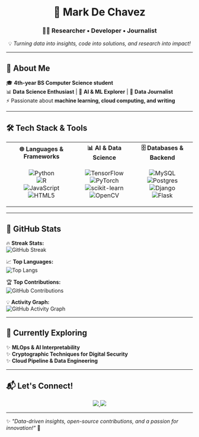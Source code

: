 <div align="center">

# 🌟 Mark De Chavez  
### 🧑‍💻 Researcher • Developer • Journalist  

💡 *Turning data into insights, code into solutions, and research into impact!*  

</div>  

---

## 🎯 **About Me**  
🎓 **4th-year BS Computer Science student**  
📊 **Data Science Enthusiast** | 🤖 **AI & ML Explorer** | 📝 **Data Journalist**  
⚡ Passionate about **machine learning, cloud computing, and writing**  

---

## 🛠 **Tech Stack & Tools**  

<table align="center">
<tr>
<th>🌐 Languages & Frameworks</th>
<th>📊 AI & Data Science</th>
<th>🗄️ Databases & Backend</th>
</tr>
<tr>
<td align="center">

![Python](https://img.shields.io/badge/python-3670A0?style=for-the-badge&logo=python&logoColor=ffdd54)  
![R](https://img.shields.io/badge/r-%23276DC3.svg?style=for-the-badge&logo=r&logoColor=white)  
![JavaScript](https://img.shields.io/badge/javascript-%23323330.svg?style=for-the-badge&logo=javascript&logoColor=%23F7DF1E)  
![HTML5](https://img.shields.io/badge/html5-%23E34F26.svg?style=for-the-badge&logo=html5&logoColor=white)  

</td>
<td align="center">

![TensorFlow](https://img.shields.io/badge/TensorFlow-%23FF6F00.svg?style=for-the-badge&logo=TensorFlow&logoColor=white)  
![PyTorch](https://img.shields.io/badge/PyTorch-%23EE4C2C.svg?style=for-the-badge&logo=PyTorch&logoColor=white)  
![scikit-learn](https://img.shields.io/badge/scikit--learn-%23F7931E.svg?style=for-the-badge&logo=scikit-learn&logoColor=white)  
![OpenCV](https://img.shields.io/badge/opencv-%23white.svg?style=for-the-badge&logo=opencv&logoColor=white)  

</td>
<td align="center">

![MySQL](https://img.shields.io/badge/mysql-4479A1.svg?style=for-the-badge&logo=mysql&logoColor=white)  
![Postgres](https://img.shields.io/badge/postgres-%23316192.svg?style=for-the-badge&logo=postgresql&logoColor=white)  
![Django](https://img.shields.io/badge/django-%23092E20.svg?style=for-the-badge&logo=django&logoColor=white)  
![Flask](https://img.shields.io/badge/flask-%23000.svg?style=for-the-badge&logo=flask&logoColor=white)  

</td>
</tr>
</table>  

---

## 🚀 **GitHub Stats**  

🔥 **Streak Stats:**  
![GitHub Streak](https://github-readme-streak-stats.herokuapp.com/?user=markdechavez28&theme=tokyonight&hide_border=false)  

📈 **Top Languages:**  
![Top Langs](https://github-readme-stats.vercel.app/api/top-langs/?username=markdechavez28&theme=tokyonight&hide_border=false&include_all_commits=true&count_private=true&layout=compact)  

🏆 **Top Contributions:**  
![GitHub Contributions](https://github-contributor-stats.vercel.app/api?username=markdechavez28&limit=5&theme=tokyonight&combine_all_yearly_contributions=true)  

💡 **Activity Graph:**  
![GitHub Activity Graph](https://github-readme-activity-graph.cyclic.app/graph?username=markdechavez28&theme=tokyonight)  

---

## 🌱 **Currently Exploring**  
✨ **MLOps & AI Interpretability**  
✨ **Cryptographic Techniques for Digital Security**  
✨ **Cloud Pipeline & Data Engineering**  

---

## 📬 **Let's Connect!**  

<div align="center">

<a href="https://www.linkedin.com/in/markdechavez/">
  <img src="https://img.shields.io/badge/LinkedIn-%230077B5.svg?style=for-the-badge&logo=linkedin&logoColor=white" />
</a>  
<a href="mailto:markdechavez128@gmail.com">
  <img src="https://img.shields.io/badge/Email-%23D14836.svg?style=for-the-badge&logo=gmail&logoColor=white" />
</a>  

</div>

---

✨ *"Data-driven insights, open-source contributions, and a passion for innovation!"* 🚀  
